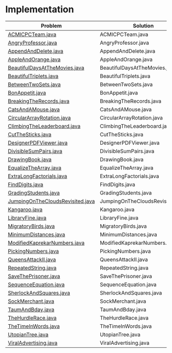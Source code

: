 # Implementation

| Problem |Solution |
| --- |--- |
| [ACMICPCTeam.java](/ACMICPCTeam.java) | ACMICPCTeam.java |
| [AngryProfessor.java](/AngryProfessor.java) | AngryProfessor.java |
| [AppendAndDelete.java](/AppendAndDelete.java) | AppendAndDelete.java |
| [AppleAndOrange.java](/AppleAndOrange.java) | AppleAndOrange.java |
| [BeautifulDaysAtTheMovies.java](/BeautifulDaysAtTheMovies.java) | BeautifulDaysAtTheMovies.java |
| [BeautifulTriplets.java](/BeautifulTriplets.java) | BeautifulTriplets.java |
| [BetweenTwoSets.java](/BetweenTwoSets.java) | BetweenTwoSets.java |
| [BonAppetit.java](/BonAppetit.java) | BonAppetit.java |
| [BreakingTheRecords.java](/BreakingTheRecords.java) | BreakingTheRecords.java |
| [CatsAndAMouse.java](/CatsAndAMouse.java) | CatsAndAMouse.java |
| [CircularArrayRotation.java](/CircularArrayRotation.java) | CircularArrayRotation.java |
| [ClimbingTheLeaderboard.java](/ClimbingTheLeaderboard.java) | ClimbingTheLeaderboard.java |
| [CutTheSticks.java](/CutTheSticks.java) | CutTheSticks.java |
| [DesignerPDFViewer.java](/DesignerPDFViewer.java) | DesignerPDFViewer.java |
| [DivisibleSumPairs.java](/DivisibleSumPairs.java) | DivisibleSumPairs.java |
| [DrawingBook.java](/DrawingBook.java) | DrawingBook.java |
| [EqualizeTheArray.java](/EqualizeTheArray.java) | EqualizeTheArray.java |
| [ExtraLongFactorials.java](/ExtraLongFactorials.java) | ExtraLongFactorials.java |
| [FindDigits.java](/FindDigits.java) | FindDigits.java |
| [GradingStudents.java](/GradingStudents.java) | GradingStudents.java |
| [JumpingOnTheCloudsRevisited.java](/JumpingOnTheCloudsRevisited.java) | JumpingOnTheCloudsRevisited.java |
| [Kangaroo.java](/Kangaroo.java) | Kangaroo.java |
| [LibraryFine.java](/LibraryFine.java) | LibraryFine.java |
| [MigratoryBirds.java](/MigratoryBirds.java) | MigratoryBirds.java |
| [MinimumDistances.java](/MinimumDistances.java) | MinimumDistances.java |
| [ModifiedKaprekarNumbers.java](/ModifiedKaprekarNumbers.java) | ModifiedKaprekarNumbers.java |
| [PickingNumbers.java](/PickingNumbers.java) | PickingNumbers.java |
| [QueensAttackII.java](/QueensAttackII.java) | QueensAttackII.java |
| [RepeatedString.java](/RepeatedString.java) | RepeatedString.java |
| [SaveThePrisoner.java](/SaveThePrisoner.java) | SaveThePrisoner.java |
| [SequenceEquation.java](/SequenceEquation.java) | SequenceEquation.java |
| [SherlockAndSquares.java](/SherlockAndSquares.java) | SherlockAndSquares.java |
| [SockMerchant.java](/SockMerchant.java) | SockMerchant.java |
| [TaumAndBday.java](/TaumAndBday.java) | TaumAndBday.java |
| [TheHurdleRace.java](/TheHurdleRace.java) | TheHurdleRace.java |
| [TheTimeInWords.java](/TheTimeInWords.java) | TheTimeInWords.java |
| [UtopianTree.java](/UtopianTree.java) | UtopianTree.java |
| [ViralAdvertising.java](/ViralAdvertising.java) | ViralAdvertising.java |

